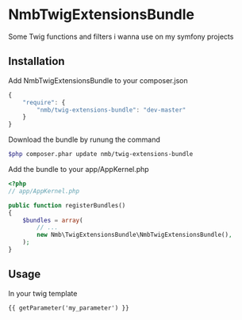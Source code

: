 NmbTwigExtensionsBundle
=======================

Some Twig functions and filters i wanna use on my symfony projects

## Installation

Add NmbTwigExtensionsBundle to your composer.json

```js
{
    "require": {
        "nmb/twig-extensions-bundle": "dev-master"
    }
}
```

Download the bundle by runung the command
``` bash
$php composer.phar update nmb/twig-extensions-bundle
```

Add the bundle to your app/AppKernel.php
``` php
<?php
// app/AppKernel.php

public function registerBundles()
{
    $bundles = array(
        // ...
        new Nmb\TwigExtensionsBundle\NmbTwigExtensionsBundle(),
    );
}
```

## Usage
In your twig template 
``` twig
{{ getParameter('my_parameter') }}
```

